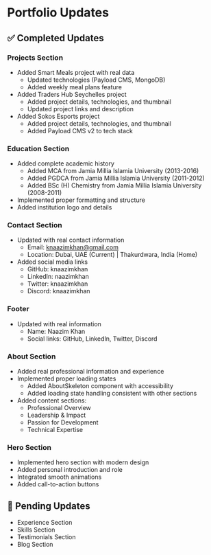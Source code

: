 # Portfolio Updates

## ✅ Completed Updates

### Projects Section
- Added Smart Meals project with real data
  - Updated technologies (Payload CMS, MongoDB)
  - Added weekly meal plans feature
- Added Traders Hub Seychelles project
  - Added project details, technologies, and thumbnail
  - Updated project links and description
- Added Sokos Esports project
  - Added project details, technologies, and thumbnail
  - Added Payload CMS v2 to tech stack

### Education Section
- Added complete academic history
  - Added MCA from Jamia Millia Islamia University (2013-2016)
  - Added PGDCA from Jamia Millia Islamia University (2011-2012)
  - Added BSc (H) Chemistry from Jamia Millia Islamia University (2008-2011)
- Implemented proper formatting and structure
- Added institution logo and details

### Contact Section
- Updated with real contact information
  - Email: knaazimkhan@gmail.com
  - Location: Dubai, UAE (Current) | Thakurdwara, India (Home)
- Added social media links
  - GitHub: knaazimkhan
  - LinkedIn: naazimkhan
  - Twitter: knaazimkhan
  - Discord: knaazimkhan

### Footer
- Updated with real information
  - Name: Naazim Khan
  - Social links: GitHub, LinkedIn, Twitter, Discord

### About Section
- Added real professional information and experience
- Implemented proper loading states
  - Added AboutSkeleton component with accessibility
  - Added loading state handling consistent with other sections
- Added content sections:
  - Professional Overview
  - Leadership & Impact
  - Passion for Development
  - Technical Expertise

### Hero Section
- Implemented hero section with modern design
- Added personal introduction and role
- Integrated smooth animations
- Added call-to-action buttons

## 🔄 Pending Updates
- Experience Section
- Skills Section
- Testimonials Section
- Blog Section 